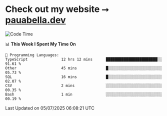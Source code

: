 # Check out my website ⭢ [pauabella.dev](https://pauabella.dev)

<!--START_SECTION:waka-->
![Code Time](http://img.shields.io/badge/Code%20Time-4%2C572%20hrs%2016%20mins-blue)

📊 **This Week I Spent My Time On** 

```text
💬 Programming Languages: 
TypeScript               12 hrs 12 mins      ███████████████████████░░   91.61 % 
Other                    45 mins             █░░░░░░░░░░░░░░░░░░░░░░░░   05.73 % 
SQL                      16 mins             █░░░░░░░░░░░░░░░░░░░░░░░░   02.07 % 
CSV                      2 mins              ░░░░░░░░░░░░░░░░░░░░░░░░░   00.35 % 
Bash                     1 min               ░░░░░░░░░░░░░░░░░░░░░░░░░   00.19 % 
```


 Last Updated on 05/07/2025 06:08:21 UTC
<!--END_SECTION:waka-->
